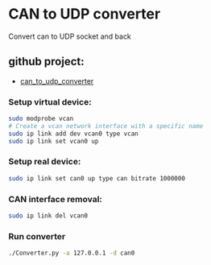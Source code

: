 # CAN to UDP converter
Convert can to UDP socket and back

## github project:
* [can_to_udp_converter]

[can_to_udp_converter]: https://github.com/mikhailk921/can_to_udp_converter

### Setup virtual device:
```bash
sudo modprobe vcan
# Create a vcan network interface with a specific name
sudo ip link add dev vcan0 type vcan
sudo ip link set vcan0 up
```

### Setup real device:
```bash
sudo ip link set can0 up type can bitrate 1000000
```

### CAN interface removal:
```bash
sudo ip link del vcan0
```

### Run converter
```bash
./Converter.py -a 127.0.0.1 -d can0
```
